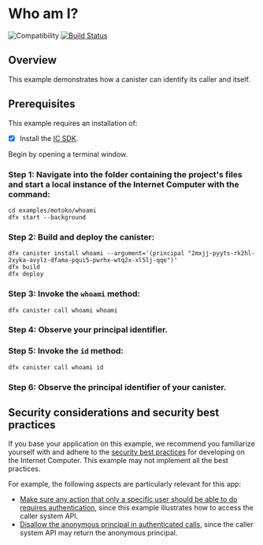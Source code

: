 # Who am I?

![Compatibility](https://img.shields.io/badge/compatibility-0.6.25-blue)
[![Build Status](https://github.com/dfinity/examples/workflows/motoko-whoami-example/badge.svg)](https://github.com/dfinity/examples/actions?query=workflow%3Amotoko-whoami-example)

## Overview

This example demonstrates how a canister can identify its caller and itself.

## Prerequisites

This example requires an installation of:

- [x] Install the [IC SDK](https://internetcomputer.org/docs/current/developer-docs/setup/install/index.mdx).

Begin by opening a terminal window.

### Step 1: Navigate into the folder containing the project's files and start a local instance of the Internet Computer with the command:

```
cd examples/motoko/whoami
dfx start --background
```

### Step 2: Build and deploy the canister:

```
dfx canister install whoami --argument='(principal "2mxjj-pyyts-rk2hl-2xyka-avylz-dfama-pqui5-pwrhx-wtq2x-xl5lj-qqe")'
dfx build
dfx deploy
```

### Step 3: Invoke the `whoami` method:

```
dfx canister call whoami whoami
```

### Step 4: Observe your principal identifier.

### Step 5: Invoke the `id` method:

```
dfx canister call whoami id
```

### Step 6: Observe the principal identifier of your canister.


## Security considerations and security best practices

If you base your application on this example, we recommend you familiarize yourself with and adhere to the [security best practices](https://internetcomputer.org/docs/current/references/security/) for developing on the Internet Computer. This example may not implement all the best practices.

For example, the following aspects are particularly relevant for this app:
* [Make sure any action that only a specific user should be able to do requires authentication](https://internetcomputer.org/docs/current/references/security/rust-canister-development-security-best-practices#make-sure-any-action-that-only-a-specific-user-should-be-able-to-do-requires-authentication), since this example illustrates how to access the caller system API. 
* [Disallow the anonymous principal in authenticated calls](https://internetcomputer.org/docs/current/references/security/rust-canister-development-security-best-practices#disallow-the-anonymous-principal-in-authenticated-calls), since the caller system API may return the anonymous principal.